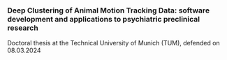 ### Deep Clustering of Animal Motion Tracking Data: software development and applications to psychiatric preclinical research

Doctoral thesis at the Technical University of Munich (TUM), defended on 08.03.2024
